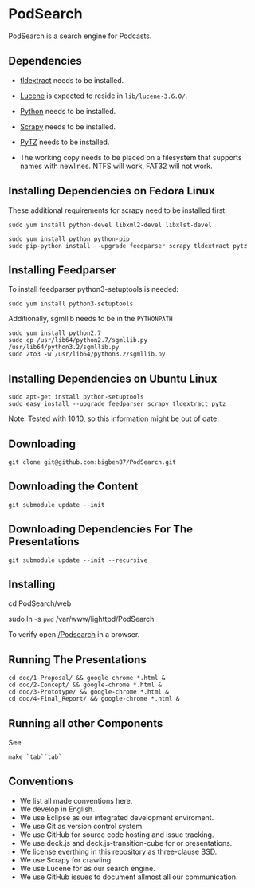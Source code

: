 PodSearch
=========

PodSearch is a search engine for Podcasts.

Dependencies
------------

-   [tldextract](https://github.com/john-kurkowski/tldextract) needs to be installed.
-   [Lucene](https://lucene.apache.org/core/) is expected to reside in `lib/lucene-3.6.0/`.
-   [Python](http://www.python.org/) needs to be installed.
-   [Scrapy](http://scrapy.org/) needs to be installed.
-   [PyTZ](http://pypi.python.org/pypi/pytz/) needs to be installed.

-   The working copy needs to be placed on a filesystem that supports names with newlines.
    NTFS will work, FAT32 will not work.

Installing Dependencies on Fedora Linux
---------------------------------------

These additional requirements for scrapy need to be installed first:
    
    sudo yum install python-devel libxml2-devel libxlst-devel

    sudo yum install python python-pip
    sudo pip-python install --upgrade feedparser scrapy tldextract pytz

Installing Feedparser
---------------------

To install feedparser python3-setuptools is needed:

    sudo yum install python3-setuptools
    
Additionally, sgmllib needs to be in the `PYTHONPATH`

    sudo yum install python2.7
    sudo cp /usr/lib64/python2.7/sgmllib.py /usr/lib64/python3.2/sgmllib.py
    sudo 2to3 -w /usr/lib64/python3.2/sgmllib.py

Installing Dependencies on Ubuntu Linux
---------------------------------------

    sudo apt-get install python-setuptools
    sudo easy_install --upgrade feedparser scrapy tldextract pytz

Note: Tested with 10.10, so this information might be out of date.

Downloading
-----------

    git clone git@github.com:bigben87/PodSearch.git

Downloading the Content
----------------------

    git submodule update --init


Downloading Dependencies For The Presentations
----------------------------------------------

    git submodule update --init --recursive

Installing
----------

   cd PodSearch/web
   
   sudo ln -s `pwd` /var/www/lighttpd/PodSearch

To verify open [/Podsearch](http://localhost/Podsearch) in a browser.

Running The Presentations
-------------------------

    cd doc/1-Proposal/ && google-chrome *.html &
    cd doc/2-Concept/ && google-chrome *.html &
    cd doc/3-Prototype/ && google-chrome *.html &
    cd doc/4-Final_Report/ && google-chrome *.html &

Running all other Components
----------------------------

See

    make `tab``tab`
    
Conventions
-----------

-   We list all made conventions here.
-   We develop in English.
-   We use Eclipse as our integrated development enviroment.
-   We use Git as version control system.
-   We use GitHub for source code hosting and issue tracking.
-   We use deck.js and deck.js-transition-cube for or presentations.
-   We license everthing in this repository as three-clause BSD.
-   We use Scrapy for crawling.
-   We use Lucene for as our search engine.
-   We use GitHub issues to document allmost all our communication.

